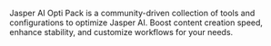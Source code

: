 Jasper AI Opti Pack is a community-driven collection of tools and configurations to optimize Jasper AI. Boost content creation speed, enhance stability, and customize workflows for your needs.
